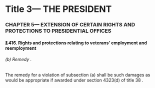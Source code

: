 
# Title 3— THE PRESIDENT
### CHAPTER 5— EXTENSION OF CERTAIN RIGHTS AND PROTECTIONS TO PRESIDENTIAL OFFICES
#### § 416. Rights and protections relating to veterans’ employment and reemployment
###### (b) Remedy .

The remedy for a violation of subsection (a) shall be such damages as would be appropriate if awarded under section 4323(d) of title 38 .
